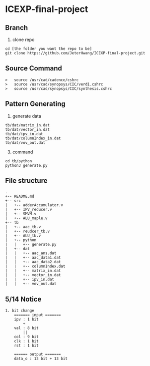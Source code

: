 # ICEXP-final-project

## Branch
1. clone repo
```
cd [the folder you want the repo to be]
git clone https://github.com/JeterHwang/ICEXP-final-project.git 
```

## Source Command
```
>	source /usr/cad/cadence/cshrc
>	source /usr/cad/synopsys/CIC/verdi.cshrc
>	source /usr/cad/synopsys/CIC/synthesis.cshrc
```

## Pattern Generating
1. generate data
```
tb/dat/matrix_in.dat
tb/dat/vector_in.dat
tb/dat/ipv_in.dat
tb/dat/columnIndex_in.dat
tb/dat/vov_out.dat
```
3. command 
```
cd tb/python
python3 generate.py
```

## File structure
```
.
+-- README.md
+-- src
|   +-- adderAccumulator.v
|   +-- IPV_reducer.v
|   +-- SMVM.v
|   +-- ALU_maple.v
+-- tb
|   +-- aac_tb.v
|   +-- reudcer_tb.v
|   +-- ALU_tb.v
|   +-- python
|   |   +-- generate.py
|   +-- dat
|   |   +-- aac_ans.dat
|   |   +-- aac_data1.dat
|   |   +-- aac_data2.dat
|   |   +-- columnIndex.dat
|   |   +-- matrix_in.dat
|   |   +-- vector_in.dat
|   |   +-- ipv_in.dat
|   |   +-- vov_out.dat
```
## 5/14 Notice
```
1. bit change
    ======= input =======
    ipv : 1 bit
        +
    val : 8 bit
        ||
    col : 9 bit
    clk : 1 bit
    rst : 1 bit

    ====== output =======
    data_o : 13 bit + 13 bit
    
```
